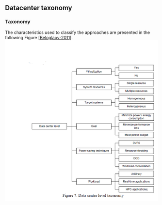 Datacenter taxonomy
---

### Taxonomy
The characteristics used to classify the approaches are presented in the following Figure [[Beloglaov-2011]](http://arxiv.org/abs/1007.0066).
![Data center leval taxonomy](../figs/Datacenter-level-Taxonomy.PNG)
